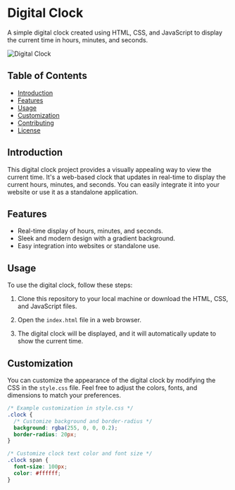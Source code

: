# Digital Clock

A simple digital clock created using HTML, CSS, and JavaScript to display the current time in hours, minutes, and seconds.

![Digital Clock](clock.png)

## Table of Contents

- [Introduction](#introduction)
- [Features](#features)
- [Usage](#usage)
- [Customization](#customization)
- [Contributing](#contributing)
- [License](#license)

## Introduction

This digital clock project provides a visually appealing way to view the current time. It's a web-based clock that updates in real-time to display the current hours, minutes, and seconds. You can easily integrate it into your website or use it as a standalone application.

## Features

- Real-time display of hours, minutes, and seconds.
- Sleek and modern design with a gradient background.
- Easy integration into websites or standalone use.

## Usage

To use the digital clock, follow these steps:

1. Clone this repository to your local machine or download the HTML, CSS, and JavaScript files.

2. Open the `index.html` file in a web browser.

3. The digital clock will be displayed, and it will automatically update to show the current time.

## Customization

You can customize the appearance of the digital clock by modifying the CSS in the `style.css` file. Feel free to adjust the colors, fonts, and dimensions to match your preferences.

```css
/* Example customization in style.css */
.clock {
  /* Customize background and border-radius */
  background: rgba(255, 0, 0, 0.2);
  border-radius: 20px;
}

/* Customize clock text color and font size */
.clock span {
  font-size: 100px;
  color: #ffffff;
}
